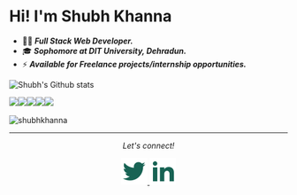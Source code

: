 # Hi! I'm Shubh Khanna

- 👨‍💻 **_Full Stack Web Developer._**<br>
- :mortar_board: **_Sophomore at DIT University, Dehradun._**<br>
- ⚡ **_Available for Freelance projects/internship opportunities._**<br>

![Shubh's Github
stats](https://github-readme-stats.vercel.app/api?username=shubhkhanna&show_icons=true&icon_color=E80000)<br>

<p align="left">
    <img src="https://media3.giphy.com/media/ln7z2eWriiQAllfVcn/200w.webp" width="100"><img
        src="https://i.giphy.com/media/LMt9638dO8dftAjtco/200.webp" width="100"><img
        src="https://i.giphy.com/media/eNAsjO55tPbgaor7ma/200w.webp" width="100"><img
        src="https://i.giphy.com/media/KzJkzjggfGN5Py6nkT/200.webp" width="100"><img
        src="https://i.giphy.com/media/IdyAQJVN2kVPNUrojM/200.webp" width="100">
</p>
<img src="https://komarev.com/ghpvc/?username=shubhkhanna" alt="shubhkhanna" />
<hr>
<p align="center">
    <i>Let's connect!</i>
<p align="center">
    <a href="https://twitter.com/khannashubh04" alt="Twitter">
        <img src="https://github.com/shubhkhanna/shubhkhanna/blob/master/assets/twitter-fill.svg" alt="">
    </a>
    <a href="https://www.linkedin.com/in/shubhkhanna/" alt="Linkedin">
        <img src="https://github.com/shubhkhanna/shubhkhanna/blob/master/assets/linkedin-fill.svg" alt="">
    </a>
</p>
</p>
